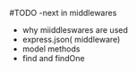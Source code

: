#TODO
-next in middlewares

- why miiddleswares are used
- express.json( middleware)
- model methods
- find and findOne
